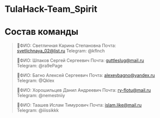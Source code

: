 # TulaHack-Team_Spirit



# Состав команды

> 👤ФИО: Светличная Карина Степановна
> Почта: svetlichnaya_02@list.ru
> Telegram: @kflnch
>
> 👤ФИО: Шпаков Сергей Сергеевич
> Почта: guttleslug@mail.ru
> Telegram: @ra9ePage
> 
> 👤ФИО: Багно Алексей Сергеевич
> Почта: alexeybagno@yandex.ru
> Telegram: @Qklex
>
> 👤ФИО: Хорошильцев Данил Андреевич
> Почта: ry-flotu@mail.ru
> Telegram: @nemestniiy
>
> 👤ФИО: Таашев Ислам Тимурович
> Почта: islam.like@mail.ru
> Telegram: @iiissikkk
